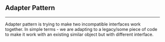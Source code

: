 ## Adapter Pattern

---

Adapter pattern is trying to make two incompatible interfaces work together.
In simple terms - we are adapting to a legacy/some piece of code to make it work
with an existing similar object but with different interface.
